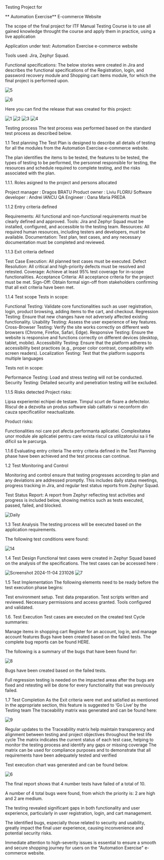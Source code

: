 Testing Project for

** Automation Exercise** E-commerce Website

The scope of the final project for ITF Manual Testing Course is to use all gained knowledge throught the course and apply them in practice, using a live application

Application under test: Automation Exercise e-commerce website

Tools used: Jira, Zephyr Squad.

Functional specifications:
The below stories were created in Jira and describes the functional specifications of the Registration, login, and password recovery module and Shopping cart items module, for which the final project is performed upon.

![5](https://github.com/user-attachments/assets/1104440b-bb85-4889-9493-326ed525d7f3)

![6](https://github.com/user-attachments/assets/5a273448-7d44-4583-820d-919ca384ee7e)


Here you can find the release that was created for this project:

![1](https://github.com/user-attachments/assets/9226d550-ece0-4aa2-988d-923cc942633d)
![2](https://github.com/user-attachments/assets/43b00757-9987-4ba9-9eb4-faa2f5f23399)
![3](https://github.com/user-attachments/assets/c4ff198f-d0d9-46c8-b004-ac3129a780d6)
![4](https://github.com/user-attachments/assets/d7f56754-9ed2-41e5-a6c0-50a9c4ecfa82)


Testing process
The test process was performed based on the standard test process as described below.

1.1 Test planning
The Test Plan is designed to describe all details of testing for all the modules from the Automation Exercise e-commerce website.

The plan identifies the items to be tested, the features to be tested, the types of testing to be performed, the personnel responsible for testing, the resources and schedule required to complete testing, and the risks associated with the plan. 

1.1.1. Roles asigned to the project and persons allocated

Project manager : Dragos BRATU
Product owner : Liviu FLORIU
Software developer : Andrei IANCU
QA Engineer : Oana Maria PREDA

1.1.2 Entry criteria defined

Requirements: All functional and non-functional requirements must be clearly defined and approved.
Tools: Jira and Zephyr Squad must be installed, configured, and accessible to the testing team.
Resources: All required human resources, including testers and developers, must be available.
Documentation: Test plan, test cases, and any necessary documentation must be completed and reviewed.

1.1.3 Exit criteria defined

Test Case Execution: All planned test cases must be executed.
Defect Resolution: All critical and high-priority defects must be resolved and retested.
Coverage: Achieve at least 95% test coverage for in-scope functionalities.
Acceptance Criteria: All acceptance criteria for the project must be met.
Sign-Off: Obtain formal sign-off from stakeholders confirming that all exit criteria have been met.

1.1.4 Test scope
Tests in scope:

Functional Testing: Validate core functionalities such as user registration, login, product browsing, adding items to the cart, and checkout.
Regression Testing: Ensure that new changes have not adversely affected existing functionality.
Usability Testing: Assess the user experience of key features.
Cross-Browser Testing: Verify the site works correctly on different web browsers (Chrome, Firefox, Safari, Edge).
Responsive Testing: Ensure the website is responsive and functions correctly on different devices (desktop, tablet, mobile).
Accessibility Testing: Ensure that the platform adheres to accessibility best practices (e.g., proper color contrast, compatibility with screen readers).
Localization Testing: Test that the platform supports multiple languages

Tests not in scope:

Performance Testing: Load and stress testing will not be conducted.
Security Testing: Detailed security and penetration testing will be excluded.

1.1.5 Risks detected
Project risks:

Lipsa experientei echipei de testare.
Timpul scurt de fixare a defectelor.
Riscul de a dezvolta un produs software slab calitativ si neconform din cauza specificatiilor neactualizate.

Product risks:

Functionalities noi care pot afecta performanta aplicatiei.
Complexitatea unor module ale aplicatiei pentru care exista riscul ca utilizatorului sa ii fie dificil sa le parcurga.

1.1.6 Evaluating entry criteria
The entry criteria defined in the Test Planning phase have been achieved and the test process can continue.

1.2 Test Monitoring and Control

Monitoring and control ensure that testing progresses according to plan and any deviations are addressed promptly. This includes daily status meetings, progress tracking in Jira, and regular test status reports from Zephyr Squad.

Test Status Report: A report from Zephyr reflecting test activities and progress is included below, showing metrics such as tests executed, passed, failed, and blocked.

![Daily](https://github.com/user-attachments/assets/793fbe6d-7758-4427-9f60-0f9af0b5e8d5)

1.3 Test Analysis
The testing process will be executed based on the application requirements. 

The following test conditions were found:

![14](https://github.com/user-attachments/assets/524de5bc-2dfa-46bc-a6fd-99ceddc1e5d8)

1.4 Test Design
Functional test cases were created in Zephyr Squad based on the analysis of the specifications. The test cases can be accessed here :

![Screenshot 2024-11-04 231026](https://github.com/user-attachments/assets/d5fe4d0d-bf67-4dd6-9c3d-db73f690cf8b)
![7](https://github.com/user-attachments/assets/6519dd4f-e3c8-4bb6-9902-9fdf79fde83e)


1.5 Test Implementation
The following elements need to be ready before the test execution phase begins:

Test environment setup.
Test data preparation.
Test scripts written and reviewed.
Necessary permissions and access granted.
Tools configured and validated.

1.6. Test Execution
Test cases are executed on the created test Cycle summaries:

Manage items in shopping cart
Register for an account, log in, and manage account features
Bugs have been created based on the failed tests. The complete bug reports can be found HERE.

The following is a summary of the bugs that have been found for:

![8](https://github.com/user-attachments/assets/b83c5e30-14a9-4326-8ca5-86ae241f3e7d)

Bugs have been created based on the failed tests. 

Full regression testing is needed on the impacted areas after the bugs are fixed and retesting will be done for every functionality that was previously failed.

1.7 Test Completion
As the Exit criteria were met and satisfied as mentioned in the appropriate section, this feature is suggested to ‘Go Live’ by the Testing team
The traceability matrix was generated and can be found here: 

![9](https://github.com/user-attachments/assets/947e9204-95ff-4cab-9ec5-4bcda346702c)

Regular updates to the Traceability matrix help maintain transparency and alignment between testing and project objectives throughout the test life cycle
The matrix indicates the current status of each test case, helping to monitor the testing process and identify any gaps or missing coverage
The matrix can be used for compliance purposes and to demonstrate that all requirements have been adequately tested and verified

Test execution chart was generated and can be found below.

![6](https://github.com/user-attachments/assets/bc0be40e-da73-4fe1-94e3-f5779399d96f)


The final report shows that 4 number tests have failed of a total of 10.

A number of 4 total bugs were found, from which the priority is: 2 are high and 2 are medium.

The testing revealed significant gaps in both functionality and user experience, particularly in user registration, login, and cart management.

The identified bugs, especially those related to security and usability, greatly impact the final user experience, causing inconvenience and potential security risks.

Immediate attention to high-severity issues is essential to ensure a smooth and secure shopping journey for users on the "Automation Exercise" e-commerce website.
